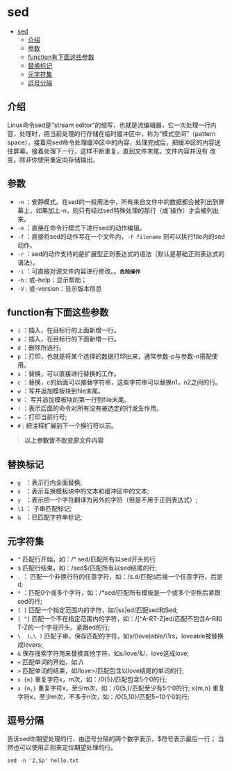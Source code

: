 # sed

<!-- TOC -->

- [sed](#sed)
    - [介绍](#介绍)
    - [参数](#参数)
    - [function有下面这些参数](#function有下面这些参数)
    - [替换标记](#替换标记)
    - [元字符集](#元字符集)
    - [逗号分隔](#逗号分隔)

<!-- /TOC -->

## 介绍

Linux命令sed是“stream editor”的缩写，也就是流编辑器，它一次处理一行内容，处理时，把当前处理的行存储在临时缓冲区中，称为“模式空间”（pattern space），接着用sed命令处理缓冲区中的内容，处理完成后，把缓冲区的内容送往屏幕。接着处理下一行，这样不断重复，直到文件末尾。文件内容并没有 改变，除非你使用重定向存储输出。

## 参数

- `-n` ：安静模式。在sed的一般用法中，所有来自文件中的数据都会被列出到屏幕上，如果加上-n，则只有经过sed特殊处理的那行（或`操作）才会被列出来。
- `-e` ：直接在命令行模式下进行sed的动作编辑。
- `-f` ：直接将sed的动作写在一个文件内，`-f filename` 则可以执行file内的sed动作。
- `-r` ：sed的动作支持的是扩展型正则表达式的语法（默认是基础正则表达式的语法）。
- `-i` ：可直接对源文件内容进行修改。。**`危险操作`**
- `-h` : 或–help：显示帮助；
- `-V` : 或–version：显示版本信息



## function有下面这些参数

- `i` ：插入，在目标行的上面新增一行。
- `a` ：插入，在目标行的下面新增一行。
- `d` ：删除所选行。
- `p` ：打印，也就是将某个选择的数据打印出来，通常参数-p与参数-n搭配使用。
- `s` ：替换，可以直接进行替换的工作。
- `c` ：替换，c的后面可以接替字符串，这些字符串可以替换n1，n2之间的行。
- `w` ：写并追加模板块到file末尾。
- `W` ： 写并追加模板块的第一行到file末尾。
- `!` ：表示后面的命令对所有没有被选定的行发生作用。
- `=` ：打印当前行号; 
- `#` : 把注释扩展到下一个换行符以前。

> **以上参数皆不改变原文件内容**

## 替换标记

- `g ` ：表示行内全面替换;
- `x ` ：表示互换模板块中的文本和缓冲区中的文本;
- `y ` ：表示把一个字符翻译为另外的字符（但是不用于正则表达式）;
- `\1` ： 子串匹配标记;
- `& ` ：已匹配字符串标记;

## 元字符集

- `^`  匹配行开始，如：/^ sed/匹配所有以sed开头的行
- `$`  匹配行结束，如：/sed$/匹配所有以sed结尾的行;
- `.` ： 匹配一个非换行符的任意字符，如：/s.d/匹配s后接一个任意字符，后是d;
- `*` ：匹配0个或多个字符，如：/*sed/匹配所有模板是一个或多个空格后紧跟sed的行;
- `[ ]` 匹配一个指定范围内的字符，如/[ss]ed/匹配sed和Sed;
- `[ ^]` 匹配一个不在指定范围内的字符，如：/[^A-RT-Z]ed/匹配不包含A-R和T-Z的一个字母开头，紧跟ed的行;
- `\  (…\ )` 匹配子串，保存匹配的字符，如s/(love)able/\1rs，loveable被替换成lovers;
- `&`  保存搜索字符用来替换其他字符，如s/love/&/，love这成love;
- `<`  匹配单词的开始，如:/\
- `>`  匹配单词的结束，如/love>/匹配包含以love结尾的单词的行;
- `x {m}` 重复字符x，m次，如：/0{5}/匹配包含5个0的行;
- `x {m,}` 重复字符x，至少m次，如：/0{5,}/匹配至少有5个0的行; x{m,n} 重复字符x，至少m次，不多于n次，如：/0{5,10}/匹配5~10个0的行;

## 逗号分隔

告诉sed你期望处理的行，由逗号分隔的两个数字表示，$符号表示最后一行；
当然也可以使用正则来定位期望处理的行。

```
sed -n '2,$p' hello.txt
```